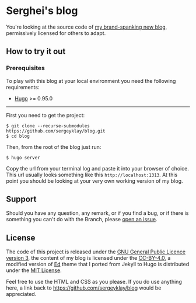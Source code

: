 # Serghei's blog

You're looking at the source code of [my brand-spanking new blog][blog],
permissively licensed for others to adapt.

## How to try it out

### Prerequisites

To play with this blog at your local environment you need the following
requirements:

- [Hugo][hugo] >= 0.95.0

---

First you need to get the project:

```shell
$ git clone --recurse-submodules https://github.com/sergeyklay/blog.git
$ cd blog
```

Then, from the root of the blog just run:

```shell
$ hugo server
```

Copy the url from your terminal log and paste it into your browser of choice.
This url usually looks something like this `http://localhost:1313`. At this
point you should be looking at your very own working version of my blog.

## Support

Should you have any question, any remark, or if you find a bug, or if
there is something you can't do with the Branch, please [open an issue][issues].

## License

The code of this project is released under the
[GNU General Public Licence version 3][gpl], the content of my blog is licensed
under the [CC-BY-4.0][cc-by-4.0], a modified version of [Ed][ed] theme that I
ported from Jekyll to Hugo is distributed under the
[MIT License][orig-ed-licence].

Feel free to use the HTML and CSS as you please.
If you do use anything here, a link back to https://github.com/sergeyklay/blog
would be appreciated.

[blog]: https://serghei.blog/?utm_source=github.com&utm_campaign=banch_readme&utm_medium=smm
[hugo]: http://gohugo.io
[issues]: https://github.com/sergeyklay/blog/issues
[gpl]: https://choosealicense.com/licenses/gpl-3.0/
[cc-by-4.0]: https://creativecommons.org/licenses/by/4.0
[ed]: https://github.com/minicomp/ed
[orig-ed-licence]: https://github.com/minicomp/ed/blob/bedbc4c6870174451368fc51ecccd8bad5a36bdf/LICENSE.md

